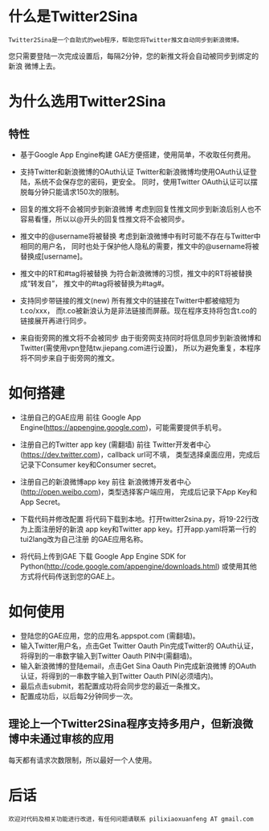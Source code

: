 

什么是Twitter2Sina
=============

	Twitter2Sina是一个自助式的web程序，帮助您将Twitter推文自动同步到新浪微博。
您只需要登陆一次完成设置后，每隔2分钟，您的新推文将会自动被同步到绑定的新浪
微博上去。


为什么选用Twitter2Sina
=============

## 特性

- 基于Google App Engine构建
  GAE方便搭建，使用简单，不收取任何费用。

- 支持Twitter和新浪微博的OAuth认证
  Twitter和新浪微博均使用OAuth认证登陆，系统不会保存您的密码，更安全。
  同时，使用Twitter OAuth认证可以摆脱每分钟只能请求150次的限制。
  
- 回复的推文将不会被同步到新浪微博
  考虑到回复性推文同步到新浪后别人也不容易看懂，所以以@开头的回复性推文将不会被同步。
  
- 推文中的@username将被替换
  考虑到新浪微博中有时可能不存在与Twitter中相同的用户名，
  同时也处于保护他人隐私的需要，推文中的@username将被替换成[username]。
  
- 推文中的RT和#tag将被替换
  为符合新浪微博的习惯，推文中的RT将被替换成“转发自”，
  推文中的\#tag将被替换为\#tag\#。
  
- 支持同步带链接的推文(new)
  所有推文中的链接在Twitter中都被缩短为t.co/xxx，
  而t.co被新浪认为是非法链接而屏蔽。现在程序支持将包含t.co的链接展开再进行同步。
  
- 来自街旁网的推文将不会被同步
  由于街旁网支持同时将信息同步到新浪微博和Twitter(需使用vpn登陆tw.jiepang.com进行设置)，
  所以为避免重复，本程序将不同步来自于街旁网的推文。


如何搭建
=============

- 注册自己的GAE应用 
  前往 Google App Engine(https://appengine.google.com)，可能需要提供手机号。
  
- 注册自己的Twitter app key (需翻墙)
  前往 Twitter开发者中心(https://dev.twitter.com)，callback url可不填，
  类型选择桌面应用，完成后记录下Consumer key和Consumer secret。	
  
- 注册自己的新浪微博app key
  前往 新浪微博开发者中心(http://open.weibo.com)，类型选择客户端应用，
  完成后记录下App Key和App Secret。
  
- 下载代码并修改配置
  将代码下载到本地。打开twitter2sina.py，将19-22行改为上面注册好的新浪
  app key和Twitter app key。打开app.yaml将第一行的tui2lang改为自己注册
  的GAE应用名称。
  
- 将代码上传到GAE
  下载 Google App Engine SDK for Python(http://code.google.com/appengine/downloads.html)
  或使用其他方式将代码传送到您的GAE上。
  
如何使用
=============

- 登陆您的GAE应用，您的应用名.appspot.com (需翻墙)。
- 输入Twitter用户名，点击Get Twitter Oauth Pin完成Twitter的 
OAuth认证，将得到的一串数字输入到Twitter Oauth PIN中(需翻墙)。
- 输入新浪微博的登陆email，点击Get Sina Oauth Pin完成新浪微博
的OAuth认证，将得到的一串数字输入到Twitter Oauth PIN(必须墙内)。
- 最后点击submit，若配置成功将会同步您的最近一条推文。
- 配置成功后，以后每2分钟同步一次。

## 理论上一个Twitter2Sina程序支持多用户，但新浪微博中未通过审核的应用
每天都有请求次数限制，所以最好一个人使用。

后话
=============
  
    欢迎对代码及相关功能进行改进，有任何问题请联系 pilixiaoxuanfeng AT gmail.com